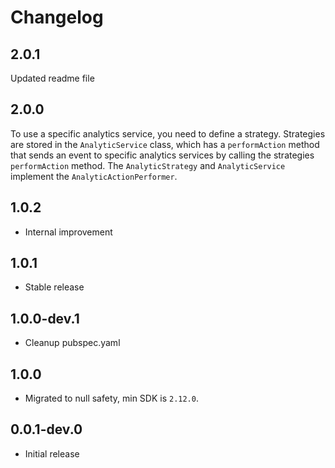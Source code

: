 # Changelog

## 2.0.1

Updated readme file

## 2.0.0

To use a specific analytics service, you need to define a strategy. Strategies are stored in the `AnalyticService` class, which has a `performAction` method that sends an event to specific analytics services by calling the strategies `performAction` method.
The `AnalyticStrategy` and `AnalyticService` implement the `AnalyticActionPerformer`.

## 1.0.2

* Internal improvement

## 1.0.1

* Stable release

## 1.0.0-dev.1

* Cleanup pubspec.yaml

## 1.0.0

* Migrated to null safety, min SDK is `2.12.0`.

## 0.0.1-dev.0

* Initial release
